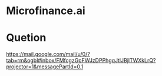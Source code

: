 # Microfinance.ai

# Quetion

https://mail.google.com/mail/u/0/?tab=rm&ogbl#inbox/FMfcgzGpFWJzDPPhgqJtlJBjlTWXkLrQ?projector=1&messagePartId=0.1

